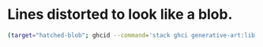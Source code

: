 Lines distorted to look like a blob.
===========

```bash
(target="hatched-blob"; ghcid --command='stack ghci generative-art:lib '"$target"' --main-is '"$target" --test=main --warnings --no-title)
```
